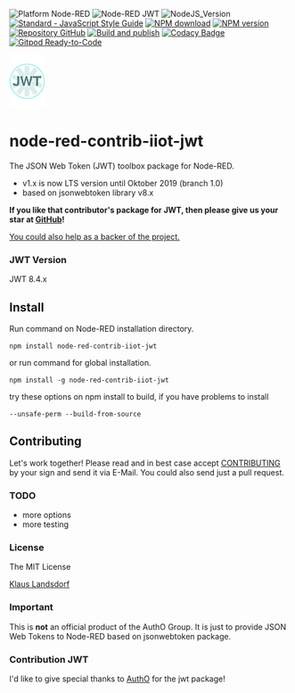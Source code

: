 ![Platform Node-RED](http://b.repl.ca/v1/Platform-Node--RED-red.png)
![Node-RED JWT](http://b.repl.ca/v1/Node--RED-JWT-blue.png)
![NodeJS_Version](http://b.repl.ca/v1/NodeJS-LTS-green.png)
[![Standard - JavaScript Style Guide](https://img.shields.io/badge/code%20style-standard-brightgreen.svg)](http://standardjs.com/)
[![NPM download](https://img.shields.io/npm/dm/node-red-contrib-iiot-jwt.svg)](http://www.npm-stats.com/~packages/node-red-contrib-iiot-jwt)
[![NPM version](https://badge.fury.io/js/node-red-contrib-iiot-jwt.png)](http://badge.fury.io/js/node-red-contrib-iiot-jwt)
[![Repository GitHub](http://b.repl.ca/v1/Repository-GitHub-orange.png)](https://github.com/biancode/node-red-contrib-iiot-jwt)
[![Build and publish](https://github.com/BiancoRoyal/node-red-contrib-iiot-jwt/actions/workflows/build.yml/badge.svg)](https://github.com/BiancoRoyal/node-red-contrib-iiot-jwt/actions/workflows/build.yml)
[![Codacy Badge](https://api.codacy.com/project/badge/Grade/0ec6d71df1cc48898d0bccbb901ef846)](https://www.codacy.com/app/klaus/node-red-contrib-iiot-jwt?utm_source=github.com&amp;utm_medium=referral&amp;utm_content=biancode/node-red-contrib-iiot-jwt&amp;utm_campaign=Badge_Grade)
[![Gitpod Ready-to-Code](https://img.shields.io/badge/Gitpod-ready--to--code-blue?logo=gitpod)](https://gitpod.io/#https://github.com/BiancoRoyal/node-red-contrib-iiot-jwt)

[![nodejsonwebtoken](images/jwt-icon-small64.png)](https://jwt.io/)

# node-red-contrib-iiot-jwt
The JSON Web Token (JWT) toolbox package for Node-RED.

* v1.x is now LTS version until Oktober 2019 (branch 1.0)
* based on jsonwebtoken library v8.x

**If you like that contributor's package for JWT, then please give us your star at [GitHub][6]!**

[You could also help as a backer of the project.][3]

### JWT Version

JWT 8.4.x

## Install

Run command on Node-RED installation directory.

	npm install node-red-contrib-iiot-jwt 

or run command for global installation.

	npm install -g node-red-contrib-iiot-jwt 

try these options on npm install to build, if you have problems to install

    --unsafe-perm --build-from-source
    
## Contributing

Let's work together! 
Please read and in best case accept [CONTRIBUTING](.github/CONTRIBUTING.md) by your sign and send it via E-Mail.
You could also send just a pull request.

### TODO

* more options
* more testing
   
### License

The MIT License

[Klaus Landsdorf][1]

### Important

This is **not** an official product of the AuthO Group.
It is just to provide JSON Web Tokens to Node-RED based on jsonwebtoken package.

### Contribution JWT

I'd like to give special thanks to [AuthO][2] for the jwt package! 


[1]:https://bianco-royal.cloud/
[2]:https://github.com/auth0/
[3]:https://bianco-royal.cloud/supporter/
[4]:https://www.npmjs.com/package/jsonwebtoken/
[5]:https://jwt.io/
[6]:https://github.com/biancode/node-red-contrib-iiot-jwt
